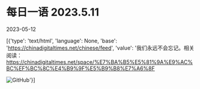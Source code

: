 # 每日一语 2023.5.11

2023-05-12

[{'type': 'text/html', 'language': None, 'base': 'https://chinadigitaltimes.net/chinese/feed', 'value': '我们永远不会忘记。相关阅读：https://chinadigitaltimes.net/space/%E7%BA%B5%E5%81%9A%E9%AC%BC%EF%BC%8C%E4%B9%9F%E5%B9%B8%E7%A6%8F

![GitHub](https://chinadigitaltimes.net/chinese/files/2023/05/2023.5.11.jpg)'}]